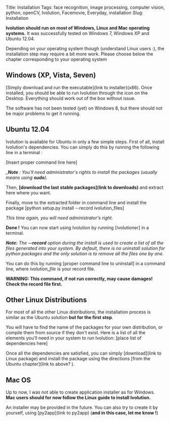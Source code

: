 Title: Installation
Tags: face recognition, image processing, computer vision, python, openCV, Ivolution, Facemovie, Everyday, installation
Slug: Installation


__Ivolution should run on most of Windows, Linux and Mac operating systems.__
It was successfully tested on Windows 7, Windows XP and Ubuntu 12.04.

Depending on your operating system though (understand Linux users :), the installation step may require a bit more work.
Please choose below the chapter corresponding to your operating system


## Windows (XP, Vista, Seven)

[Simply download and run the executable](link to installer)(x86).
Once installed, you should be able to run Ivolution through the icon on the Desktop.
Everything should work out of the box without issue.

The software has not been tested (yet) on Windows 8, but there should not be major problems to get it running.

## Ubuntu 12.04

Ivolution is available for Ubuntu in only a few simple steps.
First of all, install Ivolution's dependencies. You can simply do this by running the following line in a terminal :

[Insert proper command line here]

*___Note__ : You'll need administrator's rights to install the packages (usually means using __sudo__).*

Then, __[download the last stable packages](link to downloads)__ and extract here where you want.

Finally, move to the extracted folder in command line and install the package
[python setup.py install --record ivolution_files]

*This time again, you will need administrator's right.*

__Done !__ You can now start using Ivolution by running
[Ivolutioner]
in a terminal.

*__Note:__*
*The __--record__ option during the install is used to create a list of all the files generated into your system.*
*By default, there is no uninstall solution for python packages and the only solution is to remove all the files one by one.*

You can do this by running
[proper command line to uninstall]
in a command line, where *ivolution_file* is your record file.

**WARNING: This command, if not run correctly, may cause damages! Check the record file first.**

## Other Linux Distributions

For most of all the other Linux distributions, the installation process is similar as the Ubuntu solution __but for the first step__.

You will have to find the name of the packages for your own distribution, or compile them from source if they don't exist.
Here is a list of all the elements you'll need in your system to run Ivolution:
[place list of dependencies here]

Once all the dependencies are satisfied, you can simply [download](link to Linux package) and install the package using the directions [from the Ubuntu chapter](link to above? ).

## Mac OS

Up to now, I was not able to create application installer as for Windows.
__Mac users should for now follow the Linux guide to install Ivolution.__

An installer may be provided in the future.
You can also try to create it by yourself, using [py2app](link to py2app) (__and in this case, let me know !__)